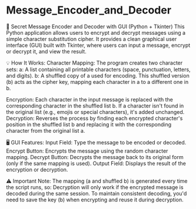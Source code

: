 # Message_Encoder_and_Decoder
🔐 Secret Message Encoder and Decoder with GUI (Python + Tkinter)
This Python application allows users to encrypt and decrypt messages using a simple character substitution cipher. It provides a clean graphical user interface (GUI) built with Tkinter, where users can input a message, encrypt or decrypt it, and view the result.

💡 How It Works:
Character Mapping:
The program creates two character sets:
a: A list containing all printable characters (space, punctuation, letters, and digits).
b: A shuffled copy of a used for encoding.
This shuffled version (b) acts as the cipher key, mapping each character in a to a different one in b.

Encryption:
Each character in the input message is replaced with the corresponding character in the shuffled list b. If a character isn't found in the original list (e.g., emojis or special characters), it's added unchanged.
Decryption:
Reverses the process by finding each encrypted character's position in the shuffled list b and replacing it with the corresponding character from the original list a.

🖥 GUI Features:
Input Field: Type the message to be encoded or decoded.
Encrypt Button: Encrypts the message using the random character mapping.
Decrypt Button: Decrypts the message back to its original form (only if the same mapping is used).
Output Field: Displays the result of the encryption or decryption.

⚠️ Important Note:
The mapping (a and shuffled b) is generated every time the script runs, so:
Decryption will only work if the encrypted message is decoded during the same session.
To maintain consistent decoding, you'd need to save the key (b) when encrypting and reuse it during decryption.

